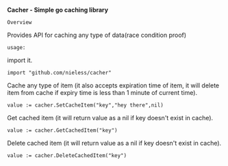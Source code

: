 
**Cacher - Simple go caching library**

``Overview``

Provides API for caching any type of data(race condition proof)

`usage:`


import it.
~~~~
import "github.com/nieless/cacher"
~~~~

Cache any type of item (it also accepts expiration time of item, it will delete item from cache if expiry time is less than 1 minute of current time).
~~~~
value := cacher.SetCacheItem("key","hey there",nil)
~~~~

Get cached item (it will return value as a nil if key doesn't exist in cache).
~~~~
value := cacher.GetCachedItem("key")
~~~~

Delete cached item (it will return value as a nil if key doesn't exist in cache).
~~~~
value := cacher.DeleteCachedItem("key")
~~~~
